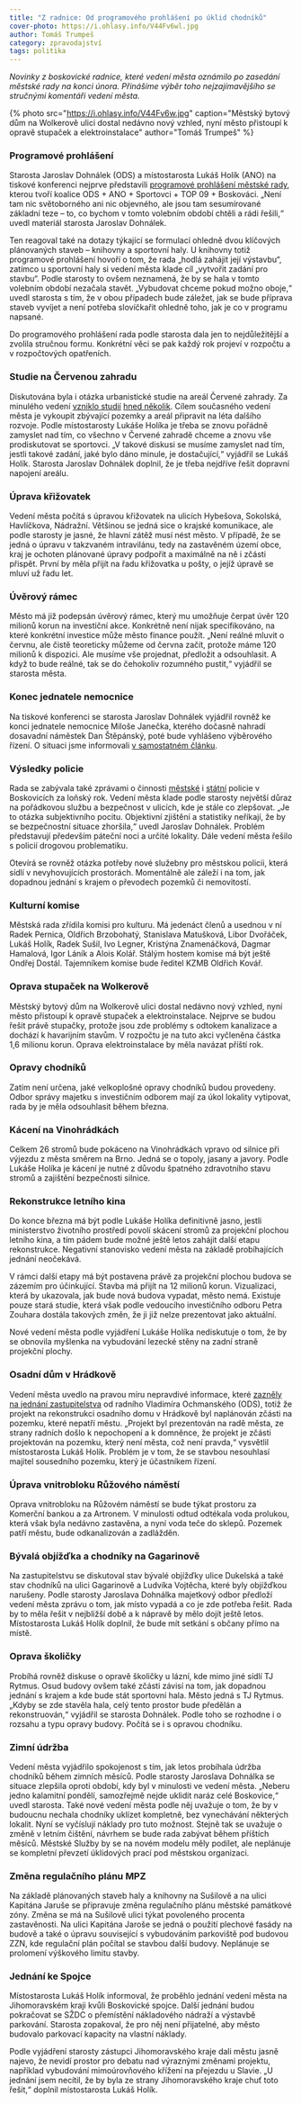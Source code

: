 ```yaml
---
title: "Z radnice: Od programového prohlášení po úklid chodníků"
cover-photo: https://i.ohlasy.info/V44Fv6wl.jpg
author: Tomáš Trumpeš
category: zpravodajství
tags: politika
---
```


*Novinky z boskovické radnice, které vedení města oznámilo po zasedání městské rady na konci února. Přinášíme výběr toho nejzajímavějšího se stručnými komentáři vedení města.*

{% photo src="https://i.ohlasy.info/V44Fv6w.jpg" caption="Městský bytový dům na Wolkerově ulici dostal nedávno nový vzhled, nyní město přistoupí k opravě stupaček a elektroinstalace" author="Tomáš Trumpeš" %}

### Programové prohlášení

Starosta Jaroslav Dohnálek (ODS) a místostarosta Lukáš Holík (ANO) na tiskové konferenci nejprve představili [programové prohlášení městské rady](http://data.ohlasy.info/2019/programove-prohlaseni.pdf), kterou tvoří koalice ODS + ANO + Sportovci + TOP 09 + Boskováci. „Není tam nic světoborného ani nic objevného, ale jsou tam sesumírované základní teze – to, co bychom v tomto volebním období chtěli a rádi řešili,“ uvedl materiál starosta Jaroslav Dohnálek.

Ten reagoval také na dotazy týkající se formulací ohledně dvou klíčových plánovaných staveb – knihovny a sportovní haly. U knihovny totiž programové prohlášení hovoří o tom, že rada „hodlá zahájit její výstavbu“, zatímco u sportovní haly si vedení města klade cíl „vytvořit zadání pro stavbu“. Podle starosty to ovšem neznamená, že by se hala v tomto volebním období nezačala stavět. „Vybudovat chceme pokud možno oboje,“ uvedl starosta s tím, že v obou případech bude záležet, jak se bude příprava staveb vyvíjet a není potřeba slovíčkařit ohledně toho, jak je co v programu napsané.

Do programového prohlášení rada podle starosta dala jen to nejdůležitější a zvolila stručnou formu. Konkrétní věci se pak každý rok projeví v rozpočtu a v rozpočtových opatřeních.

### Studie na Červenou zahradu

Diskutována byla i otázka urbanistické studie na areál Červené zahrady. Za minulého vedení [vzniklo studií](http://www.ohlasy.info/clanky/2015/11/varianty-haly.html) [hned několik](http://www.ohlasy.info/clanky/2016/11/cervenka-studie.html). Cílem současného vedení města je vykoupit zbývající pozemky a areál připravit na léta dalšího rozvoje. Podle místostarosty Lukáše Holíka je třeba se znovu pořádně zamyslet nad tím, co všechno v Červené zahradě chceme a znovu vše prodiskutovat se sportovci. „V takové diskusi se musíme zamyslet nad tím, jestli takové zadání, jaké bylo dáno minule, je dostačující,“ vyjádřil se Lukáš Holík. Starosta Jaroslav Dohnálek doplnil, že je třeba nejdříve řešit dopravní napojení areálu.

### Úprava křižovatek

Vedení města počítá s úpravou křižovatek na ulicích Hybešova, Sokolská, Havlíčkova, Nádražní. Většinou se jedná sice o krajské komunikace, ale podle starosty je jasné, že hlavní zátěž musí nést město. V případě, že se jedná o úpravu v takzvaném intravilánu, tedy na zastavěném území obce, kraj je ochoten plánované úpravy podpořit a maximálně na ně i zčásti přispět. První by měla přijít na řadu křižovatka u pošty, o jejíž úpravě se mluví už řadu let.

### Úvěrový rámec

Město má již podepsán úvěrový rámec, který mu umožňuje čerpat úvěr 120 milionů korun na investiční akce. Konkrétně není nijak specifikováno, na které konkrétní investice může město finance použít. „Není reálné mluvit o červnu, ale čistě teoreticky můžeme od června začít, protože máme 120 milionů k dispozici. Ale musíme vše projednat, předložit a odsouhlasit. A když to bude reálné, tak se do čehokoliv rozumného pustit,“ vyjádřil se starosta města.

### Konec jednatele nemocnice

Na tiskové konferenci se starosta Jaroslav Dohnálek vyjádřil rovněž ke konci jednatele nemocnice Miloše Janečka, kterého dočasně nahradí dosavadní náměstek Dan Štěpánský, poté bude vyhlášeno výběrového řízení. O situaci jsme informovali [v samostatném článku](http://www.ohlasy.info/clanky/2019/02/stepansky-jednatelem.html).

### Výsledky policie

Rada se zabývala také zprávami o činnosti [městské](http://data.ohlasy.info/2019/vyslednost-mp.pdf) i [státní](http://data.ohlasy.info/2019/bezpecnost-blansko.pdf) policie v Boskovicích za loňský rok. Vedení města klade podle starosty největší důraz na pořádkovou službu a bezpečnost v ulicích, kde je stále co zlepšovat. „Je to otázka subjektivního pocitu. Objektivní zjištění a statistiky neříkají, že by se bezpečnostní situace zhoršila,“ uvedl Jaroslav Dohnálek. Problém představují především páteční noci a určité lokality. Dále vedení města řešilo s policií drogovou problematiku.

Otevírá se rovněž otázka potřeby nové služebny pro městskou policii, která sídlí v nevyhovujících prostorách. Momentálně ale záleží i na tom, jak dopadnou jednání s krajem o převodech pozemků či nemovitostí.

### Kulturní komise

Městská rada zřídila komisi pro kulturu. Má jedenáct členů a usednou v ní Radek Pernica, Oldřich Brzobohatý, Stanislava Matušková, Libor Dvořáček, Lukáš Holík, Radek Sušil, Ivo Legner, Kristýna Znamenáčková, Dagmar Hamalová, Igor Láník a Alois Kolář. Stálým hostem komise má být ještě Ondřej Dostál. Tajemníkem komise bude ředitel KZMB Oldřich Kovář.

### Oprava stupaček na Wolkerově

Městský bytový dům na Wolkerově ulici dostal nedávno nový vzhled, nyní město přistoupí k opravě stupaček a elektroinstalace. Nejprve se budou řešit právě stupačky, protože jsou zde problémy s odtokem kanalizace a dochází k havarijním stavům. V rozpočtu je na tuto akci vyčleněna částka 1,6 milionu korun. Oprava elektroinstalace by měla navázat příští rok.

### Opravy chodníků

Zatím není určena, jaké velkoplošné opravy chodníků budou provedeny. Odbor správy majetku s investičním odborem mají za úkol lokality vytipovat, rada by je měla odsouhlasit během března.

### Kácení na Vinohrádkách

Celkem 26 stromů bude pokáceno na Vinohrádkách vpravo od silnice při výjezdu z města směrem na Brno. Jedná se o topoly, jasany a javory. Podle Lukáše Holíka je kácení je nutné z důvodu špatného zdravotního stavu stromů a zajištění bezpečnosti silnice.

### Rekonstrukce letního kina

Do konce března má být podle Lukáše Holíka definitivně jasno, jestli ministerstvo životního prostředí povolí skácení stromů za projekční plochou letního kina, a tím pádem bude možné ještě letos zahájit další etapu rekonstrukce. Negativní stanovisko vedení města na základě probíhajících jednání neočekává.

V rámci další etapy má být postavena právě za projekční plochou budova se zázemím pro účinkující. Stavba má přijít na 12 milionů korun. Vizualizaci, která by ukazovala, jak bude nová budova vypadat, město nemá. Existuje pouze stará studie, která však podle vedoucího investičního odboru Petra Zouhara dostála takových změn, že ji již nelze prezentovat jako aktuální.

Nové vedení města podle vyjádření Lukáše Holíka nediskutuje o tom, že by se obnovila myšlenka na vybudování lezecké stěny na zadní straně projekční plochy.

### Osadní dům v Hrádkově

Vedení města uvedlo na pravou míru nepravdivé informace, které [zazněly na jednání zastupitelstva](http://www.ohlasy.info/clanky/2019/02/zastupitelstvo.html) od radního Vladimíra Ochmanského (ODS), totiž že projekt na rekonstrukci osadního domu v Hrádkově byl naplánován zčásti na pozemku, které nepatří městu. „Projekt byl prezentován na radě města, ze strany radních došlo k nepochopení a k domněnce, že projekt je zčásti projektován na pozemku, který není města, což není pravda,“ vysvětlil místostarosta Lukáš Holík. Problém je v tom, že se stavbou nesouhlasí majitel sousedního pozemku, který je účastníkem řízení.

### Úprava vnitrobloku Růžového náměstí

Oprava vnitrobloku na Růžovém náměstí se bude týkat prostoru za Komerční bankou a za Artronem. V minulosti odtud odtékala voda prolukou, která však byla nedávno zastavěna, a nyní voda teče do sklepů. Pozemek patří městu, bude odkanalizován a zadlážděn.

### Bývalá objížďka a chodníky na Gagarinově

Na zastupitelstvu se diskutoval stav bývalé objížďky ulice Dukelská a také stav chodníků na ulici Gagarinově a Ludvíka Vojtěcha, které byly objížďkou narušeny. Podle starosty Jaroslava Dohnálka majetkový odbor předloží vedení města zprávu o tom, jak místo vypadá a co je zde potřeba řešit. Rada by to měla řešit v nejbližší době a k nápravě by mělo dojít ještě letos. Místostarosta Lukáš Holík doplnil, že bude mít setkání s občany přímo na místě.

### Oprava školičky

Probíhá rovněž diskuse o opravě školičky u lázní, kde mimo jiné sídlí TJ Rytmus. Osud budovy ovšem také zčásti závisí na tom, jak dopadnou jednání s krajem a kde bude stát sportovní hala. Město jedná s TJ Rytmus. „Kdyby se zde stavěla hala, celý tento prostor bude předělán a rekonstruován,“ vyjádřil se starosta Dohnálek. Podle toho se rozhodne i o rozsahu a typu opravy budovy. Počítá se i s opravou chodníku.

### Zimní údržba

Vedení města vyjádřilo spokojenost s tím, jak letos probíhala údržba chodníků během zimních měsíců. Podle starosty Jaroslava Dohnálka se situace zlepšila oproti období, kdy byl v minulosti ve vedení města. „Neberu jedno kalamitní pondělí, samozřejmě nejde uklidit naráz celé Boskovice,“ uvedl starosta. Také nové vedení města podle něj uvažuje o tom, že by v budoucnu nechala chodníky uklízet kompletně, bez vynechávání některých lokalit. Nyní se vyčíslují náklady pro tuto možnost. Stejně tak se uvažuje o změně v letním čištění, návrhem se bude rada zabývat během příštích měsíců. Městské Služby by se na novém modelu měly podílet, ale neplánuje se kompletní převzetí úklidových prací pod městskou organizaci.

### Změna regulačního plánu MPZ

Na základě plánovaných staveb haly a knihovny na Sušilově a na ulici Kapitána Jaruše se připravuje změna regulačního plánu městské památkové zóny. Změna se má na Sušilově ulici týkat povoleného procenta zastavěnosti. Na ulici Kapitána Jaroše se jedná o použití plechové fasády na budově a také o úpravu související s vybudováním parkoviště pod budovou ZZN, kde regulační plán počítal se stavbou další budovy. Neplánuje se prolomení výškového limitu stavby.

### Jednání ke Spojce

Místostarosta Lukáš Holík informoval, že proběhlo jednání vedení města na Jihomoravském kraji kvůli Boskovické spojce. Další jednání budou pokračovat se SŽDC o přemístění nákladového nádraží a výstavbě parkování. Starosta zopakoval, že pro něj není přijatelné, aby město budovalo parkovací kapacity na vlastní náklady.

Podle vyjádření starosty zástupci Jihomoravského kraje dali městu jasně najevo, že nevidí prostor pro debatu nad výraznými změnami projektu, například vybudování mimoúrovňového křížení na přejezdu u Slavie. „U jednání jsem necítil, že by byla ze strany Jihomoravského kraje chuť toto řešit,“ doplnil místostarosta Lukáš Holík.

